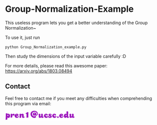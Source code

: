 # Group-Normalization-Example
This useless program lets you get a better understanding of the Group Normalization~

To use it, just run
```
python Group_Normalization_example.py 
```
Then study the dimensions of the input variable carefully :D

For more details, please read this awesome paper: https://arxiv.org/abs/1803.08494
## Contact
Feel free to contact me if you meet any difficulties when comprehending this program via email:

![image](https://github.com/pren1/JPCT_demo/raw/master/output2.png)

